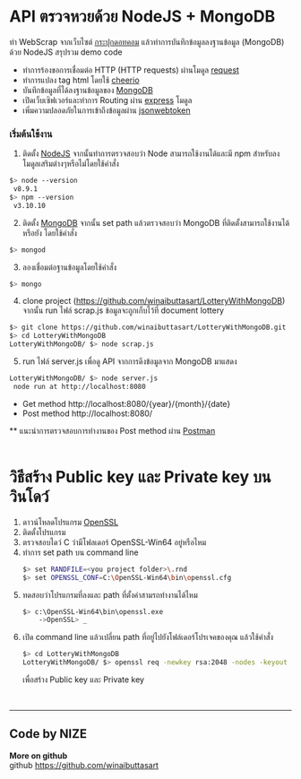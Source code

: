 # API ตรวจหวยด้วย NodeJS +  MongoDB

ทำ WebScrap จากเว็บไซต์ [กระปุกดอทคอม](http://lottery.kapook.com/history.html) แล้วทำการบันทึกข้อมูลลงฐานข้อมูล (MongoDB) ด้วย NodeJS
สรุปรวม demo code
  - ทำการร้องขอการเชื่อมต่อ HTTP (HTTP requests) ผ่านโมดูล [request](https://www.npmjs.com/package/request)
  - ทำการแปลง tag html โดยใช้ [cheerio](https://github.com/cheeriojs/cheerio)
  - บันทึกข้อมูลที่ได้ลงฐานข้อมูลของ [MongoDB](https://www.mongodb.com/)
  - เปิดเว็บเซิฟเวอร์และทำการ Routing ผ่าน [express](https://www.npmjs.com/package/express) โมดูล
  - เพิ่มความปลอดภัยในการเข้าถึงข้อมูลผ่าน [jsonwebtoken](https://github.com/auth0/node-jsonwebtoken)

### เริ่มต้นใช้งาน
1. ติดตั้ง [NodeJS](https://nodejs.org/en/) จากนั้นทำการตรวจสอบว่า Node สามารถใช้งานได้และมี npm สำหรับลงโมดูลเสริมต่างๆหรือไม่โดยใช้คำสั่ง
```sh
$> node --version
 v8.9.1
$> npm --version
 v3.10.10
```
2. ติดตั้ง [MongoDB](https://www.mongodb.com/) จากนั้น set path แล้วตรวจสอบว่า MongoDB ที่ติดตั้งสามารถใช้งานได้หรือยัง โดยใช้คำสั่ง
```sh
$> mongod
```
3. ลองเชื่อมต่อฐานข้อมูลโดยใช้คำสั่ง 
```sh
$> mongo
```
4. clone project (https://github.com/winaibuttasart/LotteryWithMongoDB) จากนั้น run ไฟล์ scrap.js ข้อมูลจะถูกเก็บไว้ที่ document lottery
```sh
$> git clone https://github.com/winaibuttasart/LotteryWithMongoDB.git
$> cd LotteryWithMongoDB
LotteryWithMongoDB/ $> node scrap.js
```

5. run ไฟล์ server.js เพื่อดู API จากการดึงข้อมูลจาก MongoDB มาแสดง
```sh
LotteryWithMongoDB/ $> node server.js
 node run at http://localhost:8080
```
- Get method  http://localhost:8080/{year}/{month}/{date}
- Post method http://localhost:8080/

** แนะนำการตรวจสอบการทำงานของ Post method ผ่าน [Postman](https://chrome.google.com/webstore/detail/postman/fhbjgbiflinjbdggehcddcbncdddomop?hl=th)
<br>
<br>
# วิธีสร้าง Public key และ Private key บนวินโดว์
1. ดาวน์โหลดโปรแกรม  [OpenSSL](https://slproweb.com/products/Win32OpenSSL.html)
2. ติดตั้งโปรแกรม
3. ตรวจสอบไดว์ C ว่ามีโฟลเดอร์ OpenSSL-Win64 อยู่หรือไหม
4. ทำการ set path บน command line
    ```sh
    $> set RANDFILE=<you project folder>\.rnd
	$> set OPENSSL_CONF=C:\OpenSSL-Win64\bin\openssl.cfg
    ```
5. ทดสอบว่าโปรแกรมที่ลงและ path ที่ตั้งค่าสามรถทำงานได้ไหม
    ```sh
    $> c:\OpenSSL-Win64\bin\openssl.exe   
	    ->OpenSSL> _
    ```
6. เปิด command line แล้วเปลี่ยน path ที่อยู่ไปยังโฟล์เดอร์โปรเจคของคุณ แล้วใช้คำสั่ง
    ```sh
    $> cd LotteryWithMongoDB
    LotteryWithMongoDB/ $> openssl req -newkey rsa:2048 -nodes -keyout key.pem -x509 -days 365 -out certificate.pem
    ```
    เพื่อสร้าง Public key และ Private key
<br>

----
Code by NIZE
----
**More on github** <br>
github https://github.com/winaibuttasart